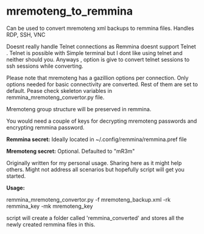 # mremoteng_to_remmina

Can be used to convert mremoteng xml backups to remmina files.
Handles RDP, SSH, VNC

Doesnt really handle Telnet connections as Remmina doesnt support Telnet . Telnet is possible with Simple terminal but I dont like using telnet and neither should you. Anyways , option is give to convert telnet sessions to ssh sessions while converting.

Please note that mremoteng has a gazillion options per connection. Only options needed for basic connectivity are converted. Rest of them are set to default. Pease check skeleton variables in remmina_mremoteng_convertor.py file.

Mremoteng group structure will be preserved in remmina.

You would need a couple of keys for decrypting mremoteng passwords and encrypting remmina password.

**Remmina secret:** Ideally located in ~/.config/remmina/remmina.pref file

**Mremoteng secret:** Optional. Defaulted to "mR3m"

Originally written for my personal usage. Sharing here as it might help others. Might not address all scenarios but hopefully script will get you started.

**Usage:**

remmina_mremoteng_convertor.py -f mremoteng_backup.xml -rk remmina_key -mk mremoteng_key

script will create a folder called 'remmina_converted' and stores all the newly created remmina files in this.
  
